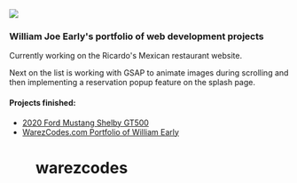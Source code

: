 <img src="https://warezcodes.com/img/warez.png">

<h3>William Joe Early's portfolio of web development projects</h3>

Currently working on the Ricardo's Mexican restaurant website.

Next on the list is working with GSAP to animate images during scrolling and then implementing a reservation popup feature on the splash page.

<h4>Projects finished:</h4>
<ul><li><a href="https://warezcodes.com/GT500">2020 Ford Mustang Shelby GT500</a></li>
  <li><a href="https://warezcodes.com">WarezCodes.com Portfolio of William Early</a></li><ul>













# warezcodes

